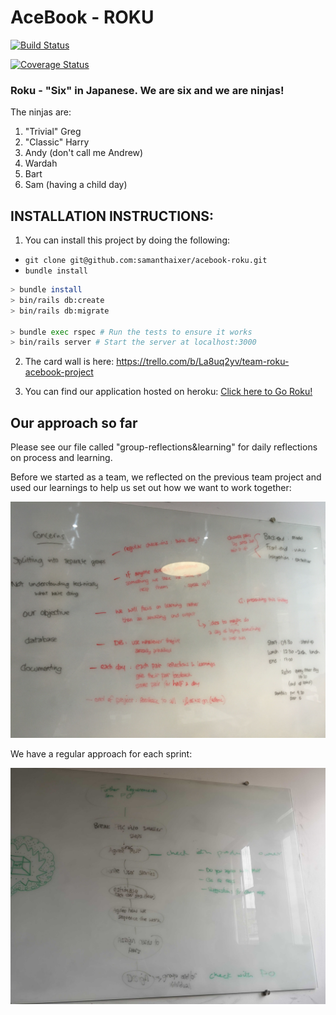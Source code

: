 # AceBook - ROKU

[![Build Status](https://travis-ci.org/samanthaixer/acebook-roku.svg?branch=master)](https://travis-ci.org/samanthaixer/acebook-roku)

[![Coverage Status](https://coveralls.io/repos/github/samanthaixer/acebook-roku/badge.svg?branch=master)](https://coveralls.io/github/samanthaixer/acebook-roku?branch=master)

### Roku - "Six" in Japanese. We are six and we are ninjas!

The ninjas are:
1. "Trivial" Greg
2. "Classic" Harry
3. Andy (don't call me Andrew)
4. Wardah
5. Bart
6. Sam (having a child day)

## INSTALLATION INSTRUCTIONS:

1. You can install this project by doing the following:

- `git clone git@github.com:samanthaixer/acebook-roku.git`
- `bundle install`

```bash
> bundle install
> bin/rails db:create
> bin/rails db:migrate

> bundle exec rspec # Run the tests to ensure it works
> bin/rails server # Start the server at localhost:3000
```

2. The card wall is here: https://trello.com/b/La8uq2yv/team-roku-acebook-project

3. You can find our application hosted on heroku: [Click here to Go Roku!](https://acebook-roku.herokuapp.com/posts)

## Our approach so far

Please see our file called "group-reflections&learning" for daily reflections on process and learning.

Before we started as a team, we reflected on the previous team project and used our learnings to help us set out how we want to work together:

![pro tro](images/pro-tro.jpg)

We have a regular approach for each sprint:

![sprint planning](images/sprint-planning.jpg)
